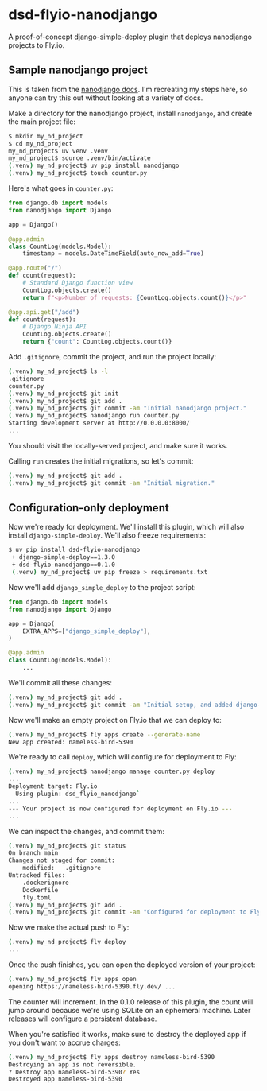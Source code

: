 # dsd-flyio-nanodjango

A proof-of-concept django-simple-deploy plugin that deploys nanodjango projects to Fly.io.

Sample nanodjango project
---

This is taken from the [nanodjango docs](https://docs.nanodjango.dev/en/latest/). I'm recreating my steps here, so anyone can try this out without looking at a variety of docs.

Make a directory for the nanodjango project, install `nanodjango`, and create the main project file:
```sh
$ mkdir my_nd_project
$ cd my_nd_project
my_nd_project$ uv venv .venv
my_nd_project$ source .venv/bin/activate
(.venv) my_nd_project$ uv pip install nanodjango
(.venv) my_nd_project$ touch counter.py
```

Here's what goes in `counter.py`:

```python
from django.db import models
from nanodjango import Django

app = Django()

@app.admin
class CountLog(models.Model):
    timestamp = models.DateTimeField(auto_now_add=True)

@app.route("/")
def count(request):
    # Standard Django function view
    CountLog.objects.create()
    return f"<p>Number of requests: {CountLog.objects.count()}</p>"

@app.api.get("/add")
def count(request):
    # Django Ninja API
    CountLog.objects.create()
    return {"count": CountLog.objects.count()}
```

Add `.gitignore`, commit the project, and run the project locally:

```sh
(.venv) my_nd_project$ ls -l
.gitignore
counter.py
(.venv) my_nd_project$ git init
(.venv) my_nd_project$ git add .
(.venv) my_nd_project$ git commit -am "Initial nanodjango project."
(.venv) my_nd_project$ nanodjango run counter.py
Starting development server at http://0.0.0.0:8000/
...
```

You should visit the locally-served project, and make sure it works.

Calling `run` creates the initial migrations, so let's commit:

```sh
(.venv) my_nd_project$ git add .
(.venv) my_nd_project$ git commit -am "Initial migration."
```

Configuration-only deployment
---

Now we're ready for deployment. We'll install this plugin, which will also install `django-simple-deploy`. We'll also freeze requirements:

```sh
$ uv pip install dsd-flyio-nanodjango
 + django-simple-deploy==1.3.0
 + dsd-flyio-nanodjango==0.1.0
 (.venv) my_nd_project$ uv pip freeze > requirements.txt
```

Now we'll add `django_simple_deploy` to the project script:

```python
from django.db import models
from nanodjango import Django

app = Django(
    EXTRA_APPS=["django_simple_deploy"],
)

@app.admin
class CountLog(models.Model):
    ...
```

We'll commit all these changes:

```sh
(.venv) my_nd_project$ git add .
(.venv) my_nd_project$ git commit -am "Initial setup, and added django-simple-deploy."
```


Now we'll make an empty project on Fly.io that we can deploy to:

```sh
(.venv) my_nd_project$ fly apps create --generate-name
New app created: nameless-bird-5390
```

We're ready to call `deploy`, which will configure for deployment to Fly:

```sh
(.venv) my_nd_project$ nanodjango manage counter.py deploy
...
Deployment target: Fly.io
  Using plugin: dsd_flyio_nanodjango`
...
--- Your project is now configured for deployment on Fly.io ---
...
```

We can inspect the changes, and commit them:

```sh
(.venv) my_nd_project$ git status
On branch main
Changes not staged for commit:
	modified:   .gitignore
Untracked files:
	.dockerignore
	Dockerfile
	fly.toml
(.venv) my_nd_project$ git add .
(.venv) my_nd_project$ git commit -am "Configured for deployment to Fly."
```

Now we make the actual push to Fly:

```sh
(.venv) my_nd_project$ fly deploy
...
```

Once the push finishes, you can open the deployed version of your project:

```sh
(.venv) my_nd_project$ fly apps open
opening https://nameless-bird-5390.fly.dev/ ...
```

The counter will increment. In the 0.1.0 release of this plugin, the count will jump around because we're using SQLite on an ephemeral machine. Later releases will configure a persistent database.

When you're satisfied it works, make sure to destroy the deployed app if you don't want to accrue charges:

```sh
(.venv) my_nd_project$ fly apps destroy nameless-bird-5390
Destroying an app is not reversible.
? Destroy app nameless-bird-5390? Yes
Destroyed app nameless-bird-5390
```

















